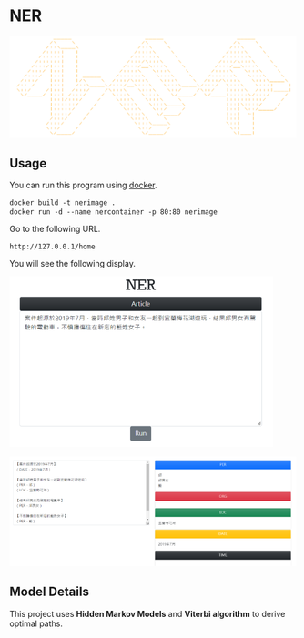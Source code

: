 # NER
![miss](image/title.png)
## Usage
You can run this program using [docker](https://www.docker.com/).

```
docker build -t nerimage .
docker run -d --name nercontainer -p 80:80 nerimage
```
Go to the following URL.<br>
```
http://127.0.0.1/home
```
You will see the following display.

![miss](./image/demo1.png)

![miss](./image/demo2.png)

## Model Details
This project uses **Hidden Markov Models** and **Viterbi algorithm** to derive optimal paths.




